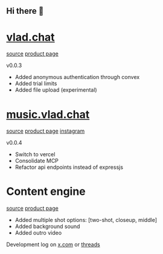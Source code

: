## Hi there 👋

# [vlad.chat](https://vlad.chat)

[source](https://github.com/vladchatware/vlad.chat)
[product page](https://shop.vlad.chat/l/chat)

v0.0.3

- Added anonymous authentication through convex
- Added trial limits
- Added file upload (experimental)

# [music.vlad.chat](https://music.vlad.chat)

[source](https://github.com/vladchatware/music.vlad.chat)
[product page](https://shop.vlad.chat/l/music)
[instagram](https://www.instagram.com/music.vlad.chat)

v0.0.4

- Switch to vercel
- Consolidate MCP
- Refactor api endpoints instead of expressjs

# Content engine

[source](https://github.com/vladchatware/threads)
[product page](https://shop.vlad.chat/l/threads)

- Added multiple shot options: [two-shot, closeup, middle]
- Added background sound
- Added outro video

Development log on [x.com](https://x.com/vladchatware) or [threads](https://www.threads.com/@vladchatware)
